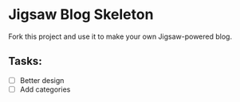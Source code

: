 # Jigsaw Blog Skeleton

Fork this project and use it to make your own Jigsaw-powered blog.


## Tasks:
- [ ] Better design
- [ ] Add categories
